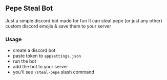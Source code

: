 ## Pepe Steal Bot

Just a simple discord bot made for fun
It can steal pepe (or just any other) custom discord emojis & save them to your server

### Usage
- create a discord bot
- paste token to `appsettings.json`
- run the bot
- add the bot to your server
- you'll see `/steal-pepe` slash command

